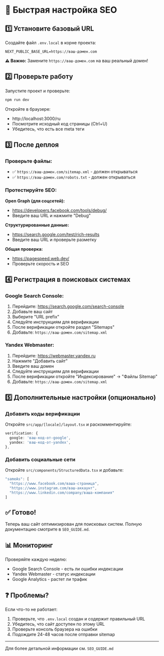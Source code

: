 # 🚀 Быстрая настройка SEO

## 1️⃣ Установите базовый URL

Создайте файл `.env.local` в корне проекта:

```env
NEXT_PUBLIC_BASE_URL=https://ваш-домен.com
```

**⚠️ Важно:** Замените `https://ваш-домен.com` на ваш реальный домен!

## 2️⃣ Проверьте работу

Запустите проект и проверьте:

```bash
npm run dev
```

Откройте в браузере:
- http://localhost:3000/ru
- Посмотрите исходный код страницы (Ctrl+U)
- Убедитесь, что есть все meta теги

## 3️⃣ После деплоя

### Проверьте файлы:
- ✅ `https://ваш-домен.com/sitemap.xml` - должен открываться
- ✅ `https://ваш-домен.com/robots.txt` - должен открываться

### Протестируйте SEO:

**Open Graph (для соцсетей):**
- https://developers.facebook.com/tools/debug/
- Введите ваш URL и нажмите "Debug"

**Структурированные данные:**
- https://search.google.com/test/rich-results
- Введите ваш URL и проверьте разметку

**Общая проверка:**
- https://pagespeed.web.dev/
- Проверьте скорость и SEO

## 4️⃣ Регистрация в поисковых системах

### Google Search Console:
1. Перейдите: https://search.google.com/search-console
2. Добавьте ваш сайт
3. Выберите "URL prefix"
4. Следуйте инструкциям для верификации
5. После верификации откройте раздел "Sitemaps"
6. Добавьте: `https://ваш-домен.com/sitemap.xml`

### Yandex Webmaster:
1. Перейдите: https://webmaster.yandex.ru
2. Нажмите "Добавить сайт"
3. Введите ваш домен
4. Следуйте инструкциям для верификации
5. После верификации откройте "Индексирование" → "Файлы Sitemap"
6. Добавьте: `https://ваш-домен.com/sitemap.xml`

## 5️⃣ Дополнительные настройки (опционально)

### Добавить коды верификации

Откройте `src/app/[locale]/layout.tsx` и раскомментируйте:

```typescript
verification: {
  google: 'ваш-код-от-google',
  yandex: 'ваш-код-от-yandex',
},
```

### Добавить социальные сети

Откройте `src/components/StructuredData.tsx` и добавьте:

```typescript
"sameAs": [
  "https://www.facebook.com/ваша-страница",
  "https://www.instagram.com/ваш-аккаунт",
  "https://www.linkedin.com/company/ваша-компания"
]
```

## ✅ Готово!

Теперь ваш сайт оптимизирован для поисковых систем. Полную документацию смотрите в `SEO_GUIDE.md`.

## 📊 Мониторинг

Проверяйте каждую неделю:
- Google Search Console - есть ли ошибки индексации
- Yandex Webmaster - статус индексации
- Google Analytics - растет ли трафик

## ❓ Проблемы?

Если что-то не работает:
1. Проверьте, что `.env.local` создан и содержит правильный URL
2. Убедитесь, что сайт доступен по этому URL
3. Проверьте консоль браузера на ошибки
4. Подождите 24-48 часов после отправки sitemap

---

Для более детальной информации см. `SEO_GUIDE.md`

